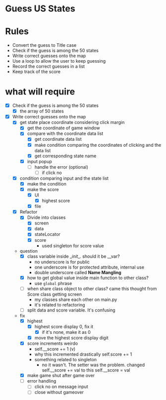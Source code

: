 # Guess US States
# Rules
- Convert the guess to Title case
- Check if the guess is among the 50 states
- Write correct guesses onto the map
- Use a loop to allow the user to keep guessing 
- Record the correct guesses in a list
- Keep track of the score

# what will require
- [x] Check if the guess is among the 50 states
  - [x] the array of 50 states
- [x] Write correct guesses onto the map
  - [x] get state place coordinate considering click margin
    - [x] get the coordinate of game window
    - [x] compare with the coordinate data list
      - [x] get coordinate data list
      - [x] make condition comparing the coordinates of clicking and the data list 
      - [x] get corresponding state name 
    - [x] input popup
      - [ ] handle the error (optional)
        - [ ] if click no
  - [x] condition comparing input and the state list
    - [x] make the condition
    - [x] make the score
      - [x] UI
        - [x] highest score
      - [x] file
  - [x] Refactor
    - [x] Divide into classes      
      - [x] screen
      - [x] data
      - [x] stateLocator
      - [x] score
        - used singleton for score value
  - question
    - [x] class variable inside \__init__. should it be __var?
      - no underscore is for public
      - one underscore is for protected attribute, internal use
      - double underscore called **Name Mangling**
    - [x] how to get global value inside main function to other class?
      - use `global` phrase
    - [ ] when share class object to other class? came this thought from Score class getting screen
      - my classes share each other on main.py
      - it's related to refactoring
    - [ ] split data and score variable. It's confusing
  - fix
    - [x] highest
      - [x] highest score display 0, fix it
        - [x] if it's none, make it as 0        
      - [x] move the highest score display digit
    - [x] score increments weirdo
        - self.__score += 1 (v) 
        - why this incremented drastically self.score += 1
        - something related to singleton
          - no it wasn't. The setter was the problem. changed self.__score += val to this self.__score = val
    - [x] make game shut after game over
    - [ ] error handling
      - [ ] click no on message input
      - [ ] close without gameover
